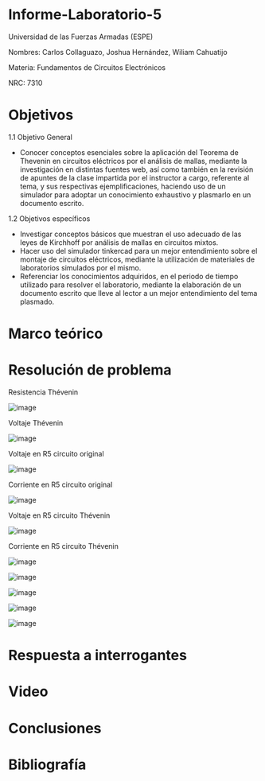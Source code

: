 # Informe-Laboratorio-5

Universidad de las Fuerzas Armadas (ESPE)

Nombres: Carlos Collaguazo, Joshua Hernández, Wiliam Cahuatijo

Materia: Fundamentos de Circuitos Electrónicos

NRC: 7310

# Objetivos

1.1 Objetivo General

* Conocer conceptos esenciales sobre la aplicación del Teorema de Thevenin en circuitos eléctricos por el análisis de mallas, mediante la investigación en distintas fuentes web, así como también en la revisión de apuntes de la clase impartida por el instructor a cargo, referente al tema, y sus respectivas ejemplificaciones, haciendo uso de un simulador para adoptar un conocimiento exhaustivo y plasmarlo en un documento escrito.

1.2 Objetivos específicos

* Investigar conceptos básicos que muestran el uso adecuado de las leyes de Kirchhoff por análisis de mallas en circuitos mixtos.
* Hacer uso del simulador tinkercad para un mejor entendimiento sobre el montaje de circuitos eléctricos, mediante la utilización de materiales de laboratorios simulados por el mismo.
* Referenciar los conocimientos adquiridos, en el periodo de tiempo utilizado para resolver el laboratorio, mediante la elaboración de un documento escrito que lleve al lector a un mejor entendimiento del tema plasmado.

# Marco teórico

# Resolución de problema

Resistencia Thévenin

![image](https://user-images.githubusercontent.com/105715717/178013181-9e10148d-7d07-4a09-a360-2fe0d2451294.png)

Voltaje Thévenin

![image](https://user-images.githubusercontent.com/105715717/178013210-235b0d00-4101-411b-ad71-3d29169c45a7.png)

Voltaje en R5 circuito original

![image](https://user-images.githubusercontent.com/105715717/178013231-b197b033-dc03-4160-8e7d-dc5770c96b8e.png)

Corriente en R5 circuito original
 
![image](https://user-images.githubusercontent.com/105715717/178013248-a06c6761-c2fa-474d-a998-c506789748a5.png)

Voltaje en R5 circuito Thévenin

![image](https://user-images.githubusercontent.com/105715717/178013272-d16fb92a-501e-458d-a47e-ee9df619a280.png)

Corriente en R5 circuito Thévenin

![image](https://user-images.githubusercontent.com/105715717/178013290-f73853f0-f0ab-4327-9dd6-a3f430bfbcda.png)

![image](https://user-images.githubusercontent.com/105675868/178011310-00c5e1f6-de1b-4a3f-a9a3-59ec989fbf7a.png)

![image](https://user-images.githubusercontent.com/105675868/178011086-e1237e9e-e467-4f5d-8290-89ccaf95ebfc.png)

![image](https://user-images.githubusercontent.com/105675868/178011166-d22a2a6a-56dc-4916-afc1-bde1a211861c.png)

![image](https://user-images.githubusercontent.com/105675868/178011221-e59d2dde-c192-4eaa-86a8-0607e3d62b76.png)

# Respuesta a interrogantes

# Video

# Conclusiones

# Bibliografía

